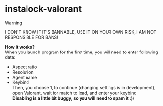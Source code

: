 # instalock-valorant
  
> [!WARNING] 
> I DON'T KNOW IF IT'S BANNABLE, USE IT ON YOUR OWN RISK, I AM NOT RESPONSIBLE FOR BANS!

**How it works?** \
When you launch program for the first time, you will need to enter following data:
- Aspect ratio
- Resolution
- Agent name
- Keybind \
Then, you choose 1, to continue (changing settings is in development), open Valorant, wait for match to load, and enter your keybind \
**Disabling is a little bit buggy, so you will need to spam it :)**\
